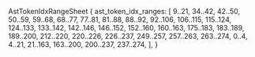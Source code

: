 AstTokenIdxRangeSheet {
    ast_token_idx_ranges: [
        9..21,
        34..42,
        42..50,
        50..59,
        59..68,
        68..77,
        77..81,
        81..88,
        88..92,
        92..106,
        106..115,
        115..124,
        124..133,
        133..142,
        142..146,
        146..152,
        152..160,
        160..163,
        175..183,
        183..189,
        189..200,
        212..220,
        220..226,
        226..237,
        249..257,
        257..263,
        263..274,
        0..4,
        4..21,
        21..163,
        163..200,
        200..237,
        237..274,
    ],
}